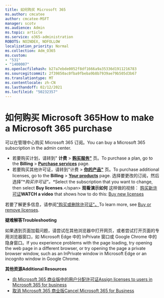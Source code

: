 ```yaml
---
title: 如何购买 Microsoft 365
ms.author: cmcatee
author: cmcatee-MSFT
manager: scotv
ms.audience: Admin
ms.topic: article
ms.service: o365-administration
ROBOTS: NOINDEX, NOFOLLOW
localization_priority: Normal
ms.collection: Adm_O365
ms.custom:
- "531"
- "1400007"
ms.openlocfilehash: b27a7ebde0052f8df1666a9a35336d1911216783
ms.sourcegitcommit: 2f39850ac0fba9fbeba9b8b7939ae79b505d3b67
ms.translationtype: MT
ms.contentlocale: zh-CN
ms.lasthandoff: 02/12/2021
ms.locfileid: "50232357"
---
```

# <a name="how-to-make-a-microsoft-365-purchase"></a><span data-ttu-id="516d0-102">如何购买 Microsoft 365</span><span class="sxs-lookup"><span data-stu-id="516d0-102">How to make a Microsoft 365 purchase</span></span>

<span data-ttu-id="516d0-103">可以在管理中心购买 Microsoft 365 订阅。</span><span class="sxs-lookup"><span data-stu-id="516d0-103">You can buy a Microsoft 365 subscription in the admin center.</span></span>
  
- <span data-ttu-id="516d0-104">若要购买计划，请转到" **计费** \> **[购买服务"](https://go.microsoft.com/fwlink/p/?linkid=868433)** 页。</span><span class="sxs-lookup"><span data-stu-id="516d0-104">To purchase a plan, go to the **Billing** \> **[Purchase services](https://go.microsoft.com/fwlink/p/?linkid=868433)** page.</span></span>
- <span data-ttu-id="516d0-105">若要购买其他许可证，请转到"计费 \> **[你的产品"](https://go.microsoft.com/fwlink/p/?linkid=842054)** 页。</span><span class="sxs-lookup"><span data-stu-id="516d0-105">To purchase additional licenses, go to the **Billing** \> **[Your products](https://go.microsoft.com/fwlink/p/?linkid=842054)** page.</span></span> <span data-ttu-id="516d0-106">选择要更改的订阅，然后选择"\**购买许可证"。\**</span><span class="sxs-lookup"><span data-stu-id="516d0-106">Select the subscription that you want to change, then select **Buy licenses**.\</span></span>
<span data-ttu-id="516d0-107">**观看演示如何** 这样做的视频： [购买新许可证](https://go.microsoft.com/fwlink/p/?linkid=2154857)</span><span class="sxs-lookup"><span data-stu-id="516d0-107">**WATCH a video** that shows how to do this: [Buy new licenses](https://go.microsoft.com/fwlink/p/?linkid=2154857)</span></span>
  
<span data-ttu-id="516d0-108">若要了解更多信息，请参阅["购买或删除许可证"。](https://docs.microsoft.com/microsoft-365/commerce/licenses/buy-licenses)</span><span class="sxs-lookup"><span data-stu-id="516d0-108">To learn more, see [Buy or remove licenses](https://docs.microsoft.com/microsoft-365/commerce/licenses/buy-licenses).</span></span>

<span data-ttu-id="516d0-109">**疑难解答**</span><span class="sxs-lookup"><span data-stu-id="516d0-109">**Troubleshooting**</span></span>

<span data-ttu-id="516d0-110">如果遇到页面加载问题，请尝试在其他浏览器中打开网页，或者尝试打开页面的专用浏览器窗口，如 Microsoft Edge 中的 InPrivate 窗口或 Google Chrome 中的隐身窗口。</span><span class="sxs-lookup"><span data-stu-id="516d0-110">If you experience problems with the page loading, try opening the web page in a different browser, or try opening the page a private browser window, such as an InPrivate window in Microsoft Edge or an incognito window in Google Chrome.</span></span>

<span data-ttu-id="516d0-111">**其他资源**</span><span class="sxs-lookup"><span data-stu-id="516d0-111">**Additional Resources**</span></span>
  
- [<span data-ttu-id="516d0-112">向 Microsoft 365 商业版中的用户分配许可证</span><span class="sxs-lookup"><span data-stu-id="516d0-112">Assign licenses to users in Microsoft 365 for business</span></span>](https://docs.microsoft.com/microsoft-365/admin/add-users/add-users)
- [<span data-ttu-id="516d0-113">取消 Microsoft 365 商业版</span><span class="sxs-lookup"><span data-stu-id="516d0-113">Cancel Microsoft 365 for Business</span></span>](https://docs.microsoft.com/microsoft-365/commerce/subscriptions/cancel-your-subscription)
